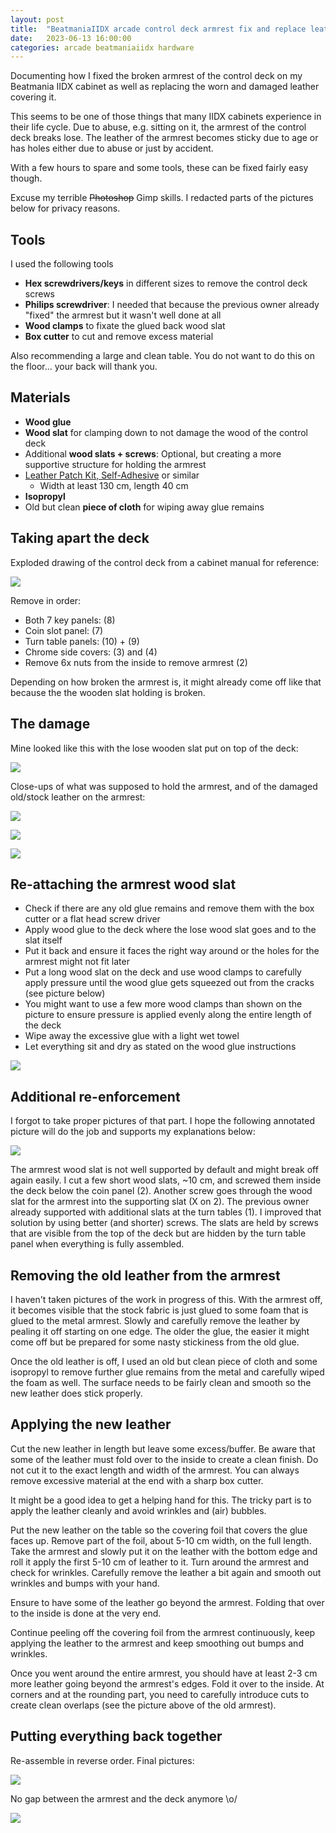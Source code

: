 ```yaml
---
layout: post
title:  "BeatmaniaIIDX arcade control deck armrest fix and replace leather"
date:   2023-06-13 16:00:00
categories: arcade beatmaniaiidx hardware
---
```


Documenting how I fixed the broken armrest of the control deck on my Beatmania IIDX cabinet as well
as replacing the worn and damaged leather covering it.

This seems to be one of those things that many IIDX cabinets experience in their life cycle. Due to
abuse, e.g. sitting on it, the armrest of the control deck breaks lose. The leather of the armrest
becomes sticky due to age or has holes either due to abuse or just by accident.

With a few hours to spare and some tools, these can be fixed fairly easy though.

Excuse my terrible ~~Photoshop~~ Gimp skills. I redacted parts of the pictures below for privacy
reasons.

## Tools

I used the following tools

* **Hex screwdrivers/keys** in different sizes to remove the control deck screws
* **Philips screwdriver**: I needed that because the previous owner already "fixed" the armrest but
  it wasn't well done at all
* **Wood clamps** to fixate the glued back wood slat
* **Box cutter** to cut and remove excess material

Also recommending a large and clean table. You do not want to do this on the floor... your back
will thank you.

## Materials

* **Wood glue**
* **Wood slat** for clamping down to not damage the wood of the control deck
* Additional **wood slats + screws**: Optional, but creating a more supportive structure for holding
  the armrest
* [Leather Patch Kit, Self-Adhesive](https://a.co/d/fRrHAEz) or similar
  * Width at least 130 cm, length 40 cm
* **Isopropyl**
* Old but clean **piece of cloth** for wiping away glue remains

## Taking apart the deck

Exploded drawing of the control deck from a cabinet manual for reference:

![](/assets/2023-06-13-iidx-deck-armrest-fix-leather/manual-deck.jpg)

Remove in order:

* Both 7 key panels: (8)
* Coin slot panel: (7)
* Turn table panels: (10) + (9)
* Chrome side covers: (3) and (4)
* Remove 6x nuts from the inside to remove armrest (2)

Depending on how broken the armrest is, it might already come off like that because the the wooden
slat holding is broken.

## The damage

Mine looked like this with the lose wooden slat put on top of the deck:

![](/assets/2023-06-13-iidx-deck-armrest-fix-leather/deck-4.jpg)

Close-ups of what was supposed to hold the armrest, and of the damaged old/stock leather on the
armrest:

![](/assets/2023-06-13-iidx-deck-armrest-fix-leather/deck-1.jpg)

![](/assets/2023-06-13-iidx-deck-armrest-fix-leather/deck-2.jpg)

![](/assets/2023-06-13-iidx-deck-armrest-fix-leather/deck-3.jpg)

## Re-attaching the armrest wood slat

* Check if there are any old glue remains and remove them with the box cutter or a flat head screw
  driver
* Apply wood glue to the deck where the lose wood slat goes and to the slat itself
* Put it back and ensure it faces the right way around or the holes for the armrest might not fit
  later
* Put a long wood slat on the deck and use wood clamps to carefully apply pressure until the wood
  glue gets squeezed out from the cracks (see picture below)
* You might want to use a few more wood clamps than shown on the picture to ensure pressure is
  applied evenly along the entire length of the deck
* Wipe away the excessive glue with a light wet towel
* Let everything sit and dry as stated on the wood glue instructions

![](/assets/2023-06-13-iidx-deck-armrest-fix-leather/deck-5.jpg)

## Additional re-enforcement

I forgot to take proper pictures of that part. I hope the following annotated picture will do the
job and supports my explanations below:

![](/assets/2023-06-13-iidx-deck-armrest-fix-leather/deck-6.jpg)

The armrest wood slat is not well supported by default and might break off again easily. I cut a few
short wood slats, ~10 cm, and screwed them inside the deck below the coin panel (2). Another screw
goes through the wood slat for the armrest into the supporting slat (X on 2). The previous owner
already supported with additional slats at the turn tables (1). I improved that solution by using
better (and shorter) screws. The slats are held by screws that are visible from the top of the deck
but are hidden by the turn table panel when everything is fully assembled.

## Removing the old leather from the armrest

I haven't taken pictures of the work in progress of this. With the armrest off, it becomes visible
that the stock fabric is just glued to some foam that is glued to the metal armrest. Slowly and
carefully remove the leather by pealing it off starting on one edge. The older the glue, the easier
it might come off but be prepared for some nasty stickiness from the old glue.

Once the old leather is off, I used an old but clean piece of cloth and some isopropyl to remove 
further glue remains from the metal and carefully wiped the foam as well. The surface needs to be
fairly clean and smooth so the new leather does stick properly.

## Applying the new leather

Cut the new leather in length but leave some excess/buffer. Be aware that some of the leather must
fold over to the inside to create a clean finish. Do not cut it to the exact length and width of the
armrest. You can always remove excessive material at the end with a sharp box cutter.

It might be a good idea to get a helping hand for this. The tricky part is to apply the leather
cleanly and avoid wrinkles and (air) bubbles.

Put the new leather on the table so the covering foil that covers the glue faces up. Remove part of
the foil, about 5-10 cm width, on the full length. Take the armrest and slowly put it on the leather
with the bottom edge and roll it apply the first 5-10 cm of leather to it. Turn around the armrest
and check for wrinkles. Carefully remove the leather a bit again and smooth out wrinkles and bumps
with your hand.

Ensure to have some of the leather go beyond the armrest. Folding that over to the inside is done
at the very end.

Continue peeling off the covering foil from the armrest continuously, keep applying the leather
to the armrest and keep smoothing out bumps and wrinkles.

Once you went around the entire armrest, you should have at least 2-3 cm more leather going beyond
the armrest's edges. Fold it over to the inside. At corners and at the rounding part, you need to
carefully introduce cuts to create clean overlaps (see the picture above of the old armrest).

## Putting everything back together

Re-assemble in reverse order. Final pictures:

![](/assets/2023-06-13-iidx-deck-armrest-fix-leather/deck-7.jpg)

No gap between the armrest and the deck anymore \o/

![](/assets/2023-06-13-iidx-deck-armrest-fix-leather/deck-8.jpg)